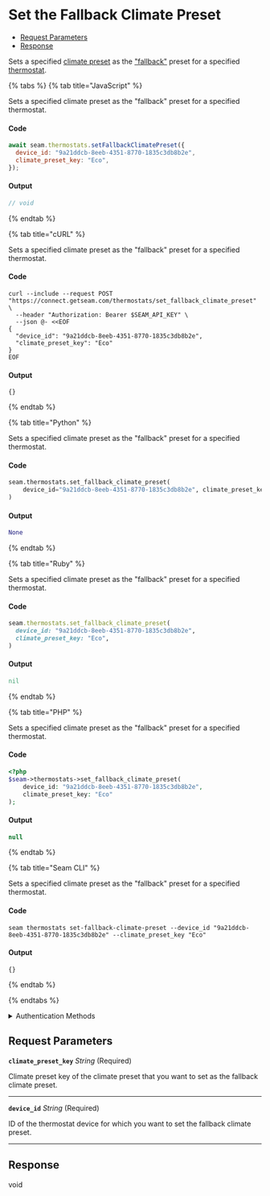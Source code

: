 # Set the Fallback Climate Preset

- [Request Parameters](#request-parameters)
- [Response](#response)

Sets a specified [climate preset](../../capability-guides/thermostats/creating-and-managing-climate-presets/README.md) as the ["fallback"](../../capability-guides/thermostats/creating-and-managing-climate-presets/setting-the-fallback-climate-preset.md) preset for a specified [thermostat](https://docs.seam.co/latest/capability-guides/thermostats).


{% tabs %}
{% tab title="JavaScript" %}

Sets a specified climate preset as the "fallback" preset for a specified thermostat.

#### Code

```javascript
await seam.thermostats.setFallbackClimatePreset({
  device_id: "9a21ddcb-8eeb-4351-8770-1835c3db8b2e",
  climate_preset_key: "Eco",
});
```

#### Output

```javascript
// void
```
{% endtab %}

{% tab title="cURL" %}

Sets a specified climate preset as the "fallback" preset for a specified thermostat.

#### Code

```curl
curl --include --request POST "https://connect.getseam.com/thermostats/set_fallback_climate_preset" \
  --header "Authorization: Bearer $SEAM_API_KEY" \
  --json @- <<EOF
{
  "device_id": "9a21ddcb-8eeb-4351-8770-1835c3db8b2e",
  "climate_preset_key": "Eco"
}
EOF
```

#### Output

```curl
{}
```
{% endtab %}

{% tab title="Python" %}

Sets a specified climate preset as the "fallback" preset for a specified thermostat.

#### Code

```python
seam.thermostats.set_fallback_climate_preset(
    device_id="9a21ddcb-8eeb-4351-8770-1835c3db8b2e", climate_preset_key="Eco"
)
```

#### Output

```python
None
```
{% endtab %}

{% tab title="Ruby" %}

Sets a specified climate preset as the "fallback" preset for a specified thermostat.

#### Code

```ruby
seam.thermostats.set_fallback_climate_preset(
  device_id: "9a21ddcb-8eeb-4351-8770-1835c3db8b2e",
  climate_preset_key: "Eco",
)
```

#### Output

```ruby
nil
```
{% endtab %}

{% tab title="PHP" %}

Sets a specified climate preset as the "fallback" preset for a specified thermostat.

#### Code

```php
<?php
$seam->thermostats->set_fallback_climate_preset(
    device_id: "9a21ddcb-8eeb-4351-8770-1835c3db8b2e",
    climate_preset_key: "Eco"
);
```

#### Output

```php
null
```
{% endtab %}

{% tab title="Seam CLI" %}

Sets a specified climate preset as the "fallback" preset for a specified thermostat.

#### Code

```seam_cli
seam thermostats set-fallback-climate-preset --device_id "9a21ddcb-8eeb-4351-8770-1835c3db8b2e" --climate_preset_key "Eco"
```

#### Output

```seam_cli
{}
```
{% endtab %}

{% endtabs %}


<details>

<summary>Authentication Methods</summary>

- API key
- Personal access token
  <br>Must also include the `seam-workspace` header in the request.

To learn more, see [Authentication](https://docs.seam.co/latest/api/authentication).
</details>

## Request Parameters

**`climate_preset_key`** *String* (Required)

Climate preset key of the climate preset that you want to set as the fallback climate preset.

---

**`device_id`** *String* (Required)

ID of the thermostat device for which you want to set the fallback climate preset.

---


## Response

void

